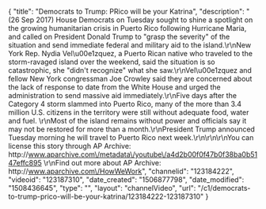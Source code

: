 {
    "title": "Democrats to Trump: PRico will be your Katrina",
    "description": "(26 Sep 2017) House Democrats on Tuesday sought to shine a spotlight on the growing humanitarian crisis in Puerto Rico following Hurricane Maria, and called on President Donald Trump to \"grasp the severity\" of the situation and send immediate federal and military aid to the island.\r\nNew York Rep. Nydia Vel\u00e1zquez, a Puerto Rican native who traveled to the storm-ravaged island over the weekend, said the situation is so catastrophic, she \"didn't recognize\" what she saw.\r\nVel\u00e1zquez and fellow New York congressman Joe Crowley said they are concerned about the lack of response to date from the White House and urged the administration to send massive aid immediately.\r\nFive days after the Category 4 storm slammed into Puerto Rico, many of the more than 3.4 million U.S. citizens in the territory were still without adequate food, water and fuel.  \r\nMost of the island remains without power and officials say it may not be restored for more than a month.\r\nPresident Trump announced Tuesday morning he will travel to Puerto Rico next week.\r\n\r\n\r\nYou can license this story through AP Archive: http:\/\/www.aparchive.com\/metadata\/youtube\/a4d2b00f0f47b0f38ba0b5147effc895 \r\nFind out more about AP Archive: http:\/\/www.aparchive.com\/HowWeWork",
    "channelid": "123184222",
    "videoid": "123187310",
    "date_created": "1506877798",
    "date_modified": "1508436645",
    "type": "",
    "layout": "channelVideo",
    "url": "\/c1\/democrats-to-trump-prico-will-be-your-katrina\/123184222-123187310"
}